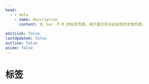 ```yaml
---
head:
  - - meta
    - name: description
      content: 在 Sun .P.M 的标签页面，用于展示符合此标签的文章列表。
      
editLink: false
lastUpdated: false
outline: false
aside: false
---
```


# 标签
<TagsList />

